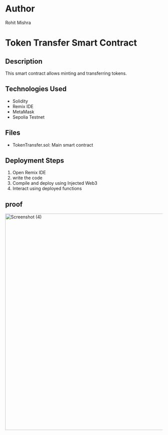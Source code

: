 # Author 
Rohit Mishra

# Token Transfer Smart Contract

## Description
This smart contract allows minting and transferring tokens.

## Technologies Used
- Solidity
- Remix IDE
- MetaMask
- Sepolia Testnet

## Files
- TokenTransfer.sol: Main smart contract

## Deployment Steps
1. Open Remix IDE
2. write the code
3. Compile and deploy using Injected Web3
4. Interact using deployed functions

## proof
<img width="1366" height="692" alt="Screenshot (4)" src="https://github.com/user-attachments/assets/7c1747a1-1339-428a-abaf-8c374591523e" />

